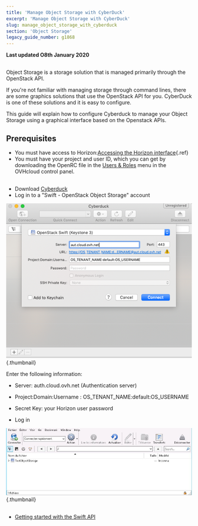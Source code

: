 ```yaml
---
title: 'Manage Object Storage with CyberDuck'
excerpt: 'Manage Object Storage with CyberDuck'
slug: manage_object_storage_with_cyberduck
section: 'Object Storage'
legacy_guide_number: g1868
---
```


**Last updated O8th January 2020**

## 
Object Storage is a storage solution that is managed primarily through the OpenStack API.

If you're not familiar with managing storage through command lines, there are some graphics solutions that use the OpenStack API for you. CyberDuck is one of these solutions and it is easy to configure. 

This guide will explain how to configure Cyberduck to manage your Object Storage using a graphical interface based on the Openstack APIs.


## Prerequisites

- You must have access to Horizon:[Accessing the Horizon interface](https://docs.ovh.com/au/en/public-cloud/creation-and-deletion-of-openstack-user/){.ref}
- You must have your project and user ID, which you can get by downloading the OpenRC file in the [Users & Roles](https://docs.ovh.com/au/en/public-cloud/set-openstack-environment-variables/#instructions) menu in the OVHcloud control panel.




## 

- Download [Cyberduck](https://cyberduck.io/)
- Log in to a "Swift - OpenStack Object Storage" account


![objectstorage-cyberduck](images/Cyberduck.png){.thumbnail}

Enter the following information:

- Server: auth.cloud.ovh.net (Authentication server)
- Project:Domain:Username : OS_TENANT_NAME:default:OS_USERNAME
- Secret Key: your Horizon user password



- Log in



![objectstorage-cyberduck](images/img_2756.jpg){.thumbnail}


##

- [Getting started with the Swift API](https://docs.ovh.com/gb/en/public-cloud/getting_started_with_the_swift_api/)


## 


